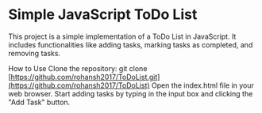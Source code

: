 # Simple JavaScript ToDo List
This project is a simple implementation of a ToDo List in JavaScript. It includes functionalities like adding tasks, marking tasks as completed, and removing tasks.

How to Use
Clone the repository: git clone [https://github.com/rohansh2017/ToDoList.git](https://github.com/rohansh2017/ToDoList)
Open the index.html file in your web browser.
Start adding tasks by typing in the input box and clicking the "Add Task" button.
